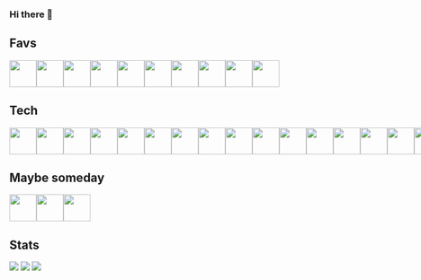 ### Hi there 👋

## Favs

<div style="display: flex">
  <img width="48" height="48" src="https://cdn.jsdelivr.net/gh/devicons/devicon/icons/amazonwebservices/amazonwebservices-original.svg" />
  <img width="48" height="48" src="https://cdn.jsdelivr.net/gh/devicons/devicon/icons/c/c-original.svg" />
  <img width="48" height="48" src="https://cdn.jsdelivr.net/gh/devicons/devicon/icons/docker/docker-plain-wordmark.svg" />
  <img width="48" height="48" src="https://cdn.jsdelivr.net/gh/devicons/devicon/icons/graphql/graphql-plain.svg" />
  <img width="48" height="48" src="https://cdn.jsdelivr.net/gh/devicons/devicon/icons/nextjs/nextjs-original.svg" />
  <img width="48" height="48" src="https://cdn.jsdelivr.net/gh/devicons/devicon/icons/react/react-original.svg" />
  <img width="48" height="48" src="https://cdn.jsdelivr.net/gh/devicons/devicon/icons/sass/sass-original.svg" />
  <img width="48" height="48" src="https://cdn.jsdelivr.net/gh/devicons/devicon/icons/tailwindcss/tailwindcss-plain.svg" />
  <img width="48" height="48" src="https://cdn.jsdelivr.net/gh/devicons/devicon/icons/typescript/typescript-original.svg" />
  <img width="48" height="48" src="https://cdn.jsdelivr.net/gh/devicons/devicon/icons/vuejs/vuejs-original.svg" />
</div>

## Tech

<div style="display: flex">
  <img width="48" height="48" src="https://cdn.jsdelivr.net/gh/devicons/devicon/icons/apple/apple-original.svg" />
  <img width="48" height="48" src="https://cdn.jsdelivr.net/gh/devicons/devicon/icons/bash/bash-original.svg" />
  <img width="48" height="48" src="https://cdn.jsdelivr.net/gh/devicons/devicon/icons/bitbucket/bitbucket-original.svg" />
  <img width="48" height="48" src="https://cdn.jsdelivr.net/gh/devicons/devicon/icons/chrome/chrome-original.svg" />
  <img width="48" height="48" src="https://cdn.jsdelivr.net/gh/devicons/devicon/icons/codecov/codecov-plain.svg" />
  <img width="48" height="48" src="https://cdn.jsdelivr.net/gh/devicons/devicon/icons/confluence/confluence-original.svg" />
  <img width="48" height="48" src="https://cdn.jsdelivr.net/gh/devicons/devicon/icons/cplusplus/cplusplus-original.svg" />
  <img width="48" height="48" src="https://cdn.jsdelivr.net/gh/devicons/devicon/icons/csharp/csharp-original.svg" />
  <img width="48" height="48" src="https://cdn.jsdelivr.net/gh/devicons/devicon/icons/css3/css3-original.svg" />
  <img width="48" height="48" src="https://cdn.jsdelivr.net/gh/devicons/devicon/icons/express/express-original-wordmark.svg" />
  <img width="48" height="48" src="https://cdn.jsdelivr.net/gh/devicons/devicon/icons/firefox/firefox-plain.svg" />
  <img width="48" height="48" src="https://cdn.jsdelivr.net/gh/devicons/devicon/icons/gcc/gcc-original.svg" />
  <img width="48" height="48" src="https://cdn.jsdelivr.net/gh/devicons/devicon/icons/git/git-original-wordmark.svg" />
  <img width="48" height="48" src="https://cdn.jsdelivr.net/gh/devicons/devicon/icons/github/github-original.svg" />
  <img width="48" height="48" src="https://cdn.jsdelivr.net/gh/devicons/devicon/icons/googlecloud/googlecloud-original.svg" />
  <img width="48" height="48" src="https://cdn.jsdelivr.net/gh/devicons/devicon/icons/gulp/gulp-plain.svg" />
  <img width="48" height="48" src="https://cdn.jsdelivr.net/gh/devicons/devicon/icons/handlebars/handlebars-original.svg" />
  <img width="48" height="48" src="https://cdn.jsdelivr.net/gh/devicons/devicon/icons/html5/html5-original.svg" />
  <img width="48" height="48" src="https://cdn.jsdelivr.net/gh/devicons/devicon/icons/java/java-original.svg" />
  <img width="48" height="48" src="https://cdn.jsdelivr.net/gh/devicons/devicon/icons/javascript/javascript-original.svg" />
  <img width="48" height="48" src="https://cdn.jsdelivr.net/gh/devicons/devicon/icons/jira/jira-original.svg" />
  <img width="48" height="48" src="https://cdn.jsdelivr.net/gh/devicons/devicon/icons/linux/linux-original.svg" />
  <img width="48" height="48" src="https://cdn.jsdelivr.net/gh/devicons/devicon/icons/markdown/markdown-original.svg" />
  <img width="48" height="48" src="https://cdn.jsdelivr.net/gh/devicons/devicon/icons/mocha/mocha-plain.svg" />
  <img width="48" height="48" src="https://cdn.jsdelivr.net/gh/devicons/devicon/icons/mongodb/mongodb-original-wordmark.svg" />
  <img width="48" height="48" src="https://cdn.jsdelivr.net/gh/devicons/devicon/icons/nodejs/nodejs-original.svg" />
  <img width="48" height="48" src="https://cdn.jsdelivr.net/gh/devicons/devicon/icons/npm/npm-original-wordmark.svg" />
  <img width="48" height="48" src="https://cdn.jsdelivr.net/gh/devicons/devicon/icons/nuxtjs/nuxtjs-original.svg" />
  <img width="48" height="48" src="https://cdn.jsdelivr.net/gh/devicons/devicon/icons/python/python-original.svg" />
  <img width="48" height="48" src="https://cdn.jsdelivr.net/gh/devicons/devicon/icons/raspberrypi/raspberrypi-original.svg" />
  <img width="48" height="48" src="https://cdn.jsdelivr.net/gh/devicons/devicon/icons/rust/rust-plain.svg" />
  <img width="48" height="48" src="https://cdn.jsdelivr.net/gh/devicons/devicon/icons/slack/slack-original.svg" />
  <img width="48" height="48" src="https://cdn.jsdelivr.net/gh/devicons/devicon/icons/socketio/socketio-original.svg" />
  <img width="48" height="48" src="https://cdn.jsdelivr.net/gh/devicons/devicon/icons/ubuntu/ubuntu-plain-wordmark.svg" />
  <img width="48" height="48" src="https://cdn.jsdelivr.net/gh/devicons/devicon/icons/vscode/vscode-original.svg" />
  <img width="48" height="48" src="https://cdn.jsdelivr.net/gh/devicons/devicon/icons/windows8/windows8-original.svg" />
  <img width="48" height="48" src="https://cdn.jsdelivr.net/gh/devicons/devicon/icons/yarn/yarn-original.svg" />
</div>

## Maybe someday

<div style="display: flex">
  <img width="48" height="48" src="https://cdn.jsdelivr.net/gh/devicons/devicon/icons/neo4j/neo4j-original.svg" />
  <img width="48" height="48" src="https://cdn.jsdelivr.net/gh/devicons/devicon/icons/gatsby/gatsby-plain.svg" />
  <img width="48" height="48" src="https://cdn.jsdelivr.net/gh/devicons/devicon/icons/denojs/denojs-original.svg" />
</div>

## Stats

<img src="https://github-readme-stats.vercel.app/api?username=marvin-j97&count_private=true&show_icons=true&theme=vue&hide_title=true" />
<img src="https://github-readme-stats.vercel.app/api/top-langs/?username=marvin-j97&layout=compact" />

<img src="https://activity-graph.herokuapp.com/graph?username=marvin-j97&bg_color=none&line=81e1fc&color=ffc777&custom_title=&hide_border=true&area=true" />
